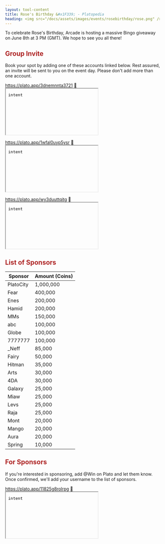 ```yaml
---
layout: tool-content
title: Rose's Birthday &#x1F339; - Platopedia
heading: <img src="/docs/assets/images/events/rosebirthday/rose.png" />&nbsp;Rose's Birthday &#x1F339;
---
```


<style>
h2                    { color:#AD2323 !important }
h4                    { color:#008080 !important;font-size:var(--unit-text-B) !important }
.syotimer             { margin-left:auto;margin-right:auto;padding:0;text-align:center; }
.syotimer-cell        { display:inline-block;margin:0 5px;width:60px; }
.syotimer-cell__value { margin:0 0 5px;width:60px;height:60px;line-height:60px;font-size:20px;font-weight:bold;border:1px solid #AD2323;border-radius:10px; }
.syotimer-cell__unit  { font-size:12px;color:#AD2323;text-transform:uppercase; }
</style>

<script>
/*
* SyoTimer v.3.1.1 | under MIT license
* https://mrfratello.github.io/SyoTimer
*/
!function(e){"use strict";e.syotimerLang={rus:{second:["секунда","секунды","секунд"],minute:["минута","минуты","минут"],hour:["час","часа","часов"],day:["день","дня","дней"],handler:function(e,t){return e%100>4&&e%100<20?t[2]:t[[2,0,1,1,1,2][e%10<5?e%10:5]]}},eng:{second:["second","seconds"],minute:["minute","minutes"],hour:["hour","hours"],day:["day","days"]},por:{second:["segundo","segundos"],minute:["minuto","minutos"],hour:["hora","horas"],day:["dia","dias"]},spa:{second:["segundo","segundos"],minute:["minuto","minutos"],hour:["hora","horas"],day:["día","días"]},heb:{second:["שניה","שניות"],minute:["דקה","דקות"],hour:["שעה","שעות"],day:["יום","ימים"]}};var t="day",i="hour",n="minute",o="second",s=86400,r=3600,a=60,d={d:t,h:i,m:n,s:o},l={list:[o,n,i,t],next:function(e){var t=this.list.indexOf(e);return t<this.list.length?this.list[t+1]:null},prev:function(e){var t=this.list.indexOf(e);return t>0?this.list[t-1]:null}},u={second:!1,minute:!1,hour:!1,day:!1},c={date:0,layout:"dhms",periodic:!1,periodInterval:7,periodUnit:"d",doubleNumbers:!0,effectType:"none",lang:"eng",headTitle:"",footTitle:"",afterDeadline:function(e){e.bodyBlock.html('<p style="font-size: 1.2em;">The countdown is finished!</p>')},itemTypes:["day","hour","minute","second"],itemsHas:e.extend({},u)};function m(e){switch(e){case"d":case t:return s;case"h":case i:return r;case"m":case n:return a;default:return 1}}var h=function(e,t){return 1===e?t[0]:t[1]};function y(e,t,i){return($.syotimerLang[t].handler||h)(e,$.syotimerLang[t][i])}var p=function(){function i(t,i){this.element=e(t),this.element.data("syotimer-options",i),this.render()}return i.prototype.render=function(){for(var t,i,n,o=this.element.data("syotimer-options"),s=(t=$("<div/>",{class:"syotimer-cell__value",text:"0"}),i=$("<div/>",{class:"syotimer-cell__unit"}),(n=$("<div/>",{class:"syotimer-cell"})).append(t).append(i),n),r=e("<div/>",{class:"syotimer__head"}).html(o.headTitle),a=e("<div/>",{class:"syotimer__body"}),d=e("<div/>",{class:"syotimer__footer"}).html(o.footTitle),l={},u=0;u<o.itemTypes.length;u+=1){var c=s.clone();c.addClass("syotimer-cell_type_".concat(o.itemTypes[u])),a.append(c),l[o.itemTypes[u]]=c}var m={headBlock:r,bodyBlock:a,footBlock:d};this.element.data("syotimer-blocks",m).data("syotimer-items",l).addClass("syotimer").append(r).append(a).append(d)},i.prototype.tick=function(){var t=this.element.data("syotimer-options");e(".syotimer-cell > .syotimer-cell__value",this.element).css("opacity",1);var i=(new Date).getTime(),n=function(e,t){var i,n=e/1e3;if(n=Math.floor(n),!t.periodic)return n;var o=m(t.periodUnit),s=e/(1e3*o);s=Math.ceil(s),s=Math.abs(s),n>=0?(i=0==(i=s%t.periodInterval)?t.periodInterval:i,i-=1):i=t.periodInterval-s%t.periodInterval;var r=n%o;return 0===r&&n<0&&(i-=1),Math.abs(i*o+r)}((t.date instanceof Date?t.date.getTime():t.date)-i,t);if(n>=0)this.refreshUnitsDom(n),this.applyEffectSwitch(t.effectType);else{var o=e.extend(this.element,this.element.data("syotimer-blocks"));t.afterDeadline(o)}},i.prototype.refreshUnitsDom=function(i){var n,o,s=this.element.data("syotimer-options"),r=this.element.data("syotimer-items"),a=s.itemTypes,d=function(e){var i=e,n=t,o={day:0,hour:0,minute:0,second:0};do{var s=m(n);o[n]=Math.floor(i/s),i%=s}while(n=l.prev(n));return o}(i);s.itemsHas.day||(d.hour+=24*d.day),s.itemsHas.hour||(d.minute+=60*d.hour),s.itemsHas.minute||(d.second+=60*d.minute);for(var u=0;u<a.length;u+=1){var c=a[u],h=d[c],p=r[c];p.data("syotimer-unit-value",h),e(".syotimer-cell__value",p).html((n=h,o=c!==t&&s.doubleNumbers,n<=9&&o?"0".concat(n):String(n))),e(".syotimer-cell__unit",p).html(y(h,s.lang,c))}},i.prototype.applyEffectSwitch=function(t,i){var n=this;if(void 0===i&&(i=o),"opacity"!==t)setTimeout((function(){return n.tick()}),1e3);else{var s=this.element.data("syotimer-items")[i];if(s){var r=l.next(i),a=s.data("syotimer-unit-value");e(".syotimer-cell__value",s).animate({opacity:.1},1e3,"linear",(function(){return n.tick()})),r&&0===a&&this.applyEffectSwitch(t,r)}}},i}();function f(t,i){var n=e.extend({},c,i||{});n.itemTypes=function(e){for(var t=[],i=0;i<e.length;i+=1)t.push(d[e[i]]);return t}(n.layout),n.itemsHas=e.extend({},u);for(var o=0;o<n.itemTypes.length;o+=1)n.itemsHas[n.itemTypes[o]]=!0;return t.each((function(){new p(this,n).tick()}))}var v={setOption:function(t,i){var n=e(this),o=n.data("syotimer-options");Object.prototype.hasOwnProperty.call(o,t)&&(o[t]=i,n.data("syotimer-options",o))}};e.fn.extend({syotimer:function(t,i,n){return"string"==typeof t&&"setOption"===t?this.each((function(){v[t].apply(this,[i,n])})):null==t||"object"==typeof t?f(this,t):e.error("SyoTimer. Error in call methods: methods is not exist")}})}(jQuery);
</script>

<div class="linebreak"></div>

To celebrate Rose's Birthday, Arcade is hosting a massive Bingo giveaway on June 8th at 3 PM (GMT). We hope to see you all there!

<div class="linebreak"></div>

<div class="countdown"></div>

<script>
var countdown = $( '.countdown' ).last( );
countdown.syotimer( { date : new Date( '2024-06-08T15:00:00+00:00' ), afterDeadline : function ( syotimer ) { syotimer.bodyBlock.html( '<b>HAPPY BIRTHDAY ROSE!!!</b>' ) } } );
</script>

<div class="linebreak"></div>

## Group Invite

Book your spot by adding one of these accounts linked below. Rest assured, an invite will be sent to you on the event day. Please don't add more than one account.

<p>
    <a href="https://plato.app/3dnemnnta3721">https://plato.app/3dnemnnta3721</a>
    <a class="btn btn-sm btn-field btn-copy icon font-weight-normal" href="https://plato.app/3dnemnnta3721">&#xf24d;</a>
    <iframe class="d-none" name="intent" src="data:text/plain;charset=utf-8;base64,aW50ZW50"></iframe>
</p>

<p>
    <a href="https://plato.app/1wfal0uyp5ysr">https://plato.app/1wfal0uyp5ysr</a>
    <a class="btn btn-sm btn-field btn-copy icon font-weight-normal" href="https://plato.app/1wfal0uyp5ysr">&#xf24d;</a>
    <iframe class="d-none" name="intent" src="data:text/plain;charset=utf-8;base64,aW50ZW50"></iframe>
</p>

<p>
    <a href="https://plato.app/wy3duuttqitg">https://plato.app/wy3duuttqitg</a>
    <a class="btn btn-sm btn-field btn-copy icon font-weight-normal" href="https://plato.app/wy3duuttqitg">&#xf24d;</a>
    <iframe class="d-none" name="intent" src="data:text/plain;charset=utf-8;base64,aW50ZW50"></iframe>
</p>

<div class="linebreak"></div>

## List of Sponsors

<table class="table table-bordered">
    <thead>
        <tr>
            <th class="w-50">Sponsor</th>
            <th class="w-50">Amount (Coins)</th>
        </tr>
    </thead>
    <tbody>
        <tr>
            <td>PlatoCity</td>
            <td>1,000,000</td>
        </tr>
        <tr>
            <td>Fear</td>
            <td>400,000</td>
        </tr>
        <tr>
            <td>Enes</td>
            <td>200,000</td>
        </tr>
        <tr>
            <td>Hamid</td>
            <td>200,000</td>
        </tr>
        <tr>
            <td>MMs</td>
            <td>150,000</td>
        </tr>
        <tr>
            <td>abc</td>
            <td>100,000</td>
        </tr>
        <tr>
            <td>Globe</td>
            <td>100,000</td>
        </tr>
        <tr>
            <td>7777777</td>
            <td>100,000</td>
        </tr>
        <tr>
            <td>_Neff</td>
            <td>85,000</td>
        </tr>
        <tr>
            <td>Fairy</td>
            <td>50,000</td>
        </tr>
        <tr>
            <td>Hitman</td>
            <td>35,000</td>
        </tr>
        <tr>
            <td>Arts</td>
            <td>30,000</td>
        </tr>
        <tr>
            <td>4DA</td>
            <td>30,000</td>
        </tr>
        <tr>
            <td>Galaxy</td>
            <td>25,000</td>
        </tr>
        <tr>
            <td>Miaw</td>
            <td>25,000</td>
        </tr>
        <tr>
            <td>Levs</td>
            <td>25,000</td>
        </tr>
        <tr>
            <td>Raja</td>
            <td>25,000</td>
        </tr>
        <tr>
            <td>Mont</td>
            <td>20,000</td>
        </tr>
        <tr>
            <td>Mango</td>
            <td>20,000</td>
        </tr>
        <tr>
            <td>Aura</td>
            <td>20,000</td>
        </tr>
        <tr>
            <td>Spring</td>
            <td>10,000</td>
        </tr>
    </tbody>
</table>

<div class="linebreak"></div>

<div class="total text-center"></div>

<script>
var coins = 0;
var table = $( '.table' ).last( );
table.find( 'tbody tr:not(.total) td:nth-child(2)' ).each( function ( ) { coins += $( this ).html( ).replace( /[^\d]/g, '' ) * 1 } );
var total = $( '.total' ).last( );
total.html( '<b>Total:</b> ' + coins.toLocaleString( 'en-US' ) + ' coins' );
</script>

<div class="linebreak"></div>

## For Sponsors

If you're interested in sponsoring, add @Win on Plato and let them know. Once confirmed, we'll add your username to the list of sponsors.

<p>
    <a href="https://plato.app/11825g8rolrpg">https://plato.app/11825g8rolrpg</a>
    <a class="btn btn-sm btn-field btn-copy icon font-weight-normal" href="https://plato.app/11825g8rolrpg">&#xf24d;</a>
    <iframe class="d-none" name="intent" src="data:text/plain;charset=utf-8;base64,aW50ZW50"></iframe>
</p>

<div class="linebreak"></div>
